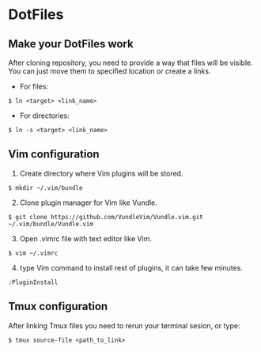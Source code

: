 # DotFiles

## Make your DotFiles work

After cloning repository, you need to provide a way that files will be visible. 
You can just move them to specified location or create a links.

- For files:

`$ ln <target> <link_name>`

- For directories:

`$ ln -s <target> <link_name>`

## Vim configuration

1. Create directory where Vim plugins will be stored.

`$ mkdir ~/.vim/bundle`

2. Clone plugin manager for Vim like Vundle.

`$ git clone https://github.com/VundleVim/Vundle.vim.git ~/.vim/bundle/Vundle.vim`

3. Open .vimrc file with text editor like Vim.

`$ vim ~/.vimrc`

4. type Vim command to install rest of plugins, it can take few minutes.

`:PluginInstall`

## Tmux configuration

After linking Tmux files you need to rerun your terminal sesion, or type:


`$ tmux source-file <path_to_link>`
